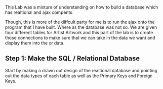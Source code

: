 This Lab was a mixture of understanding on how to build a database which has realtional and ajax compents.

Though, this is more of the diffcult party for me is to run the ajax onto the program that I have built.
Where as the database was not so. We are given four different tables for Artist Artwork and this part of the lab is to create those 
connections to make sure that we can take in the data we want and display them into the or data.

## Step 1: Make the SQL / Relational Database
Start by making a drawn out design of the realtional database and pointing out the data types of each table as well as the 
Primary Keys and Foreign Keys.


